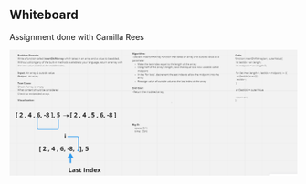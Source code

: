 ## Whiteboard

Assignment done with Camilla Rees

![Code Challenge 1](Screenshots/CodeChallenge2.png)